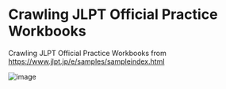# Crawling JLPT Official Practice Workbooks

Crawling JLPT Official Practice Workbooks from https://www.jlpt.jp/e/samples/sampleindex.html

![image](https://github.com/IceWaterNotIce/Crawling-JLPT-Official-Practice-Workbooks/assets/138358521/8f657035-9115-4403-809b-9519a2f5f964)

